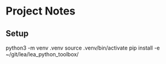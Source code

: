 # Project Notes

## Setup

python3 -m venv .venv
source .venv/bin/activate
pip install -e ~/git/lea/lea_python_toolbox/